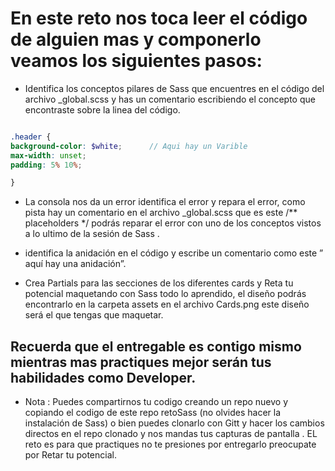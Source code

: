 # En este reto nos toca leer el código de alguien mas y componerlo veamos los siguientes pasos:

  - Identifica los conceptos pilares de Sass que encuentres en el código del archivo _global.scss  y has un comentario escribiendo el concepto que encontraste sobre la linea del código.


  ```scss

  .header {
  background-color: $white;      // Aqui hay un Varible 
  max-width: unset;
  padding: 5% 10%;
  
  }

  ```
  
  - La consola nos da un error identifica el error y repara el error, como pista hay un comentario en el  archivo _global.scss que es este /** placeholders */  podrás reparar el error con uno de los conceptos vistos a lo ultimo de la sesión de Sass .

  - identifica la anidación en el código y escribe un comentario como este  ” aquí hay una anidación”.

  - Crea Partials para las secciones de los diferentes cards y Reta tu potencial maquetando con Sass todo lo aprendido, el  diseño podrás encontrarlo en la carpeta assets en el archivo Cards.png este diseño será el que tengas que maquetar.




## Recuerda que el entregable es contigo mismo mientras mas practiques mejor serán tus habilidades como Developer.


- Nota : Puedes compartirnos tu codigo creando un repo nuevo y copiando el codigo de este repo retoSass (no olvides hacer la instalación de Sass) o bien puedes clonarlo con Gitt y hacer los cambios directos en el repo clonado y nos mandas tus capturas de pantalla . EL reto es para que practiques no te presiones por entregarlo preocupate por Retar tu potencial.



